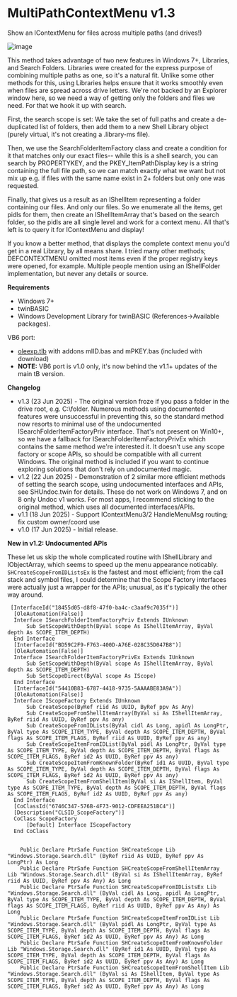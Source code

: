 # MultiPathContextMenu v1.3
Show an IContextMenu for files across multiple paths (and drives!)

![image](https://github.com/user-attachments/assets/53e467ad-db0e-4841-b3ef-fca0e74c89bc)

This method takes advantage of two new features in Windows 7+, Libraries, and Search
Folders. Libraries were created for the express purpose of combining multiple paths as 
one, so it's a natural fit. Unlike some other methods for this, using Libraries helps
ensure that it works smoothly even when files are spread across drive letters. We're not 
backed by an Explorer window here, so we need a way of getting only the folders and 
files we need. For that we hook it up with search.

First, the search scope is set: We take the set of full paths and create a de-duplicated
list of folders, then add them to a new Shell Library object (purely virtual, it's not
creating a .library-ms file). 

Then, we use the SearchFolderItemFactory class and create a condition for it that matches
only our exact files-- while this is a shell search, you can search by PROPERTYKEY, and the
PKEY_ItemPathDisplay key is a string containing the full file path, so we can match exactly 
what we want but not mix up e.g. if files with the same name exist in 2+ folders but only 
one was requested.

Finally, that gives us a result as an IShellItem representing a folder containing our files.
And only our files. So we enumerate all the items, get pidls for them, then create an 
IShellItemArray that's based on the search folder, so the pidls are all single level and
work for a context menu. All that's left is to query it for IContextMenu and display!

If you know a better method, that displays the complete context menu you'd get in a real 
Library, by all means share. I tried many other methods; DEFCONTEXTMENU omitted most items
even if the proper registry keys were opened, for example. Multiple people mention using
an IShellFolder implementation, but never any details or source.


**Requirements**
- Windows 7+
- twinBASIC
- Windows Development Library for twinBASIC (References->Available packages).
 
VB6 port:
- [oleexp.tlb](https://www.vbforums.com/showthread.php?786079) with addons mIID.bas and mPKEY.bas (included with download)
- **NOTE:** VB6 port is v1.0 only, it's now behind the v1.1+ updates of the main tB version.

**Changelog**
- v1.3 (23 Jun 2025) - The original version froze if you pass a folder in the drive root, e.g.
                     C:\folder. Numerous methods using documented features were unsuccessful
                     in preventing this, so the standard method now resorts to minimal use of
                     the undocumented ISearchFolderItemFactoryPriv interface. That's not present
                     on Win10+, so we have a fallback for ISearchFolderItemFactoryPrivEx which
                     contains the same method we're interested it. It doesn't use any scope
                     factory or scope APIs, so should be compatible with all current Windows.
                     The original method is included if you want to continue exploring solutions
                     that don't rely on undocumented magic.
- v1.2 (22 Jun 2025) - Demonstration of 2 similar more efficient methods of setting the search
                     scope, using undocumented interfaces and APIs, see SHUndoc.twin for 
                     details. These do not work on Windows 7, and on 8 only Undoc v1 works. For most apps, I recommend sticking to the original
                     method, which uses all documented interfaces/APIs.
- v1.1 (18 Jun 2025) - Support IContextMenu3/2 HandleMenuMsg routing; fix custom owner/coord use
- v1.0 (17 Jun 2025) - Initial release.

**New in v1.2: Undocumented APIs**

These let us skip the whole complicated routine with IShellLibrary and IObjectArray, which seems to speed up the menu appearance noticably. `SHCreateScopeFromIDListsEx` is the fastest and most efficient; from the call stack and symbol files, I could determine that the Scope Factory interfaces were actually just a wrapper for the APIs; unusual, as it's typically the other way around.

```vba
 [InterfaceId("18455d05-d8f8-47f0-ba4c-c3aaf9c7035f")]
  [OleAutomation(False)]
  Interface ISearchFolderItemFactoryPriv Extends IUnknown
      Sub SetScopeWithDepth(ByVal scope As IShellItemArray, ByVal depth As SCOPE_ITEM_DEPTH)
  End Interface
  [InterfaceId("BD59C2F9-F763-400D-A76E-028C35D047B8")]
  [OleAutomation(False)]
  Interface ISearchFolderItemFactoryPrivEx Extends IUnknown
      Sub SetScopeWithDepth(ByVal scope As IShellItemArray, ByVal depth As SCOPE_ITEM_DEPTH)
      Sub SetScopeDirect(ByVal scope As IScope)
  End Interface
  [InterfaceId("54410B83-6787-4418-9735-5AAAABE83A9A")]
  [OleAutomation(False)]
  Interface IScopeFactory Extends IUnknown
      Sub CreateScope(ByRef riid As UUID, ByRef ppv As Any)
      Sub CreateScopeFromShellItemArray(ByVal si As IShellItemArray, ByRef riid As UUID, ByRef ppv As any)
      Sub CreateScopeFromIDLists(ByVal cidl As Long, apidl As LongPtr, ByVal type As SCOPE_ITEM_TYPE, ByVal depth As SCOPE_ITEM_DEPTH, ByVal flags As SCOPE_ITEM_FLAGS, ByRef riid As UUID, ByRef ppv As any)
      Sub CreateScopeItemFromIDList(ByVal pidl As LongPtr, ByVal type As SCOPE_ITEM_TYPE, ByVal depth As SCOPE_ITEM_DEPTH, ByVal flags As SCOPE_ITEM_FLAGS, ByRef id2 As UUID, ByRef ppv As any)
      Sub CreateScopeItemFromKnownFolder(ByRef id1 As UUID, ByVal type As SCOPE_ITEM_TYPE, ByVal depth As SCOPE_ITEM_DEPTH, ByVal flags As SCOPE_ITEM_FLAGS, ByRef id2 As UUID, ByRef ppv As any)
      Sub CreateScopeItemFromShellItem(ByVal si As IShellItem, ByVal type As SCOPE_ITEM_TYPE, ByVal depth As SCOPE_ITEM_DEPTH, ByVal flags As SCOPE_ITEM_FLAGS, ByRef id2 As UUID, ByRef ppv As any)
  End Interface
  [CoClassId("6746C347-576B-4F73-9012-CDFEEA251BC4")]
  [Description("CLSID_ScopeFactory")]
  CoClass ScopeFactory
      [Default] Interface IScopeFactory
  End CoClass
 
    
    Public Declare PtrSafe Function SHCreateScope Lib "Windows.Storage.Search.dll" (ByRef riid As UUID, ByRef ppv As LongPtr) As Long
    Public Declare PtrSafe Function SHCreateScopeFromShellItemArray Lib "Windows.Storage.Search.dll" (ByVal si As IShellItemArray, ByRef riid As UUID, ByRef ppv As Any) As Long
    Public Declare PtrSafe Function SHCreateScopeFromIDListsEx Lib "Windows.Storage.Search.dll" (ByVal cidl As Long, apidl As LongPtr, ByVal type As SCOPE_ITEM_TYPE, ByVal depth As SCOPE_ITEM_DEPTH, ByVal flags As SCOPE_ITEM_FLAGS, ByRef riid As UUID, ByRef ppv As Any) As Long
    Public Declare PtrSafe Function SHCreateScopeItemFromIDList Lib "Windows.Storage.Search.dll" (ByVal pidl As LongPtr, ByVal type As SCOPE_ITEM_TYPE, ByVal depth As SCOPE_ITEM_DEPTH, ByVal flags As SCOPE_ITEM_FLAGS, ByRef id2 As UUID, ByRef ppv As Any) As Long
    Public Declare PtrSafe Function SHCreateScopeItemFromKnownFolder Lib "Windows.Storage.Search.dll" (ByRef id1 As UUID, ByVal type As SCOPE_ITEM_TYPE, ByVal depth As SCOPE_ITEM_DEPTH, ByVal flags As SCOPE_ITEM_FLAGS, ByRef id2 As UUID, ByRef ppv As Any) As Long
    Public Declare PtrSafe Function SHCreateScopeItemFromShellItem Lib "Windows.Storage.Search.dll" (ByVal si As IShellItem, ByVal type As SCOPE_ITEM_TYPE, ByVal depth As SCOPE_ITEM_DEPTH, ByVal flags As SCOPE_ITEM_FLAGS, ByRef id2 As UUID, ByRef ppv As Any) As Long
```
